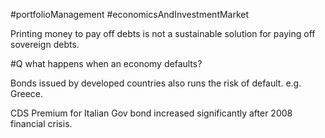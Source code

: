 #portfolioManagement #economicsAndInvestmentMarket 

 Printing money to pay off debts is not a sustainable solution for paying off sovereign debts. 

#Q what happens when an economy defaults? 

Bonds issued by developed countries also runs the risk of default. e.g. Greece. 

CDS Premium for Italian Gov bond increased significantly after 2008 financial crisis. 
